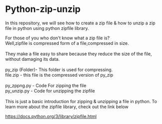 # Python-zip-unzip
In this repository, we will see how to create a zip file &amp; how to unzip a zip file in python using python zipfile library.

For those of you who don't know what a zip file is?<br>
Well,zipfile is compressed form of a file,compressed in size.<br>
<br>
They make a file easy to share because they reduce the size of the file, without damaging its data.<br>
<br>
py_zip (Folder)- This folder is used for compressing.<br>
file.zip - this file is the compressed version of py_zip<br>
<br>
py_zppng.py - Code For zipping the file<br>
py_unzip.py - Code for unzipping the zipfile<br>
<br>
This is just a basic introduction for zipping & unzipping a file in python.
To learn more about the zipfile library, check out the link below

https://docs.python.org/3/library/zipfile.html
